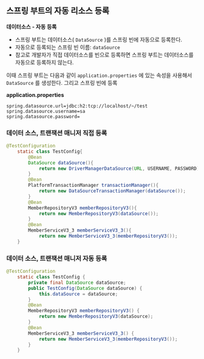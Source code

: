 ## 스프링 부트의 자동 리소스 등록
**데이터소스 - 자동 등록**
- 스프링 부트는 데이터소스( `DataSource` )를 스프링 빈에 자동으로 등록한다. 
- 자동으로 등록되는 스프링 빈 이름: `dataSource`
- 참고로 개발자가 직접 데이터소스를 빈으로 등록하면 스프링 부트는 데이터소스를 자동으로 등록하지 않는다.

이때 스프링 부트는 다음과 같이 `application.properties` 에 있는 속성을 사용해서 `DataSource` 를 생성한다. 그리고 스프링 빈에 등록

**application.properties**
```properties
spring.datasource.url=jdbc:h2:tcp://localhost/~/test
spring.datasource.username=sa
spring.datasource.password=
```

### 데이터 소스, 트랜잭션 매니저 직접 등록
```java
@TestConfiguration
    static class TestConfig{
        @Bean
        DataSource dataSource(){
            return new DriverManagerDataSource(URL, USERNAME, PASSWORD);
        }
        @Bean
        PlatformTransactionManager transactionManager(){
            return new DataSourceTransactionManager(dataSource());
        }
        @Bean
        MemberRepositoryV3 memberRepositoryV3(){
            return new MemberRepositoryV3(dataSource());
        }
        @Bean
        MemberServiceV3_3 memberServiceV3_3(){
            return new MemberServiceV3_3(memberRepositoryV3());        }
    }

```


### 데이터 소스, 트랜잭션 매니저 자동 등록
```java
@TestConfiguration
    static class TestConfig {
        private final DataSource dataSource;
        public TestConfig(DataSource dataSource) {
            this.dataSource = dataSource;
        }
        @Bean
        MemberRepositoryV3 memberRepositoryV3() {
            return new MemberRepositoryV3(dataSource);
        }
        @Bean
        MemberServiceV3_3 memberServiceV3_3() {
            return new MemberServiceV3_3(memberRepositoryV3());
        }
    }

```


